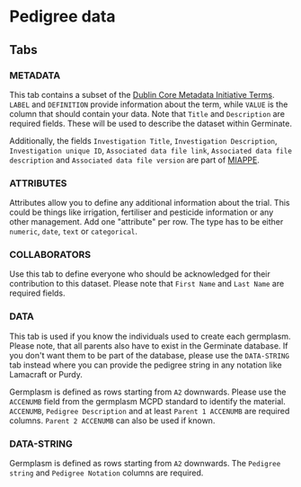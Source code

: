 # Pedigree data

## Tabs

### METADATA
This tab contains a subset of the [Dublin Core Metadata Initiative Terms](https://www.dublincore.org/specifications/dublin-core/dcmi-terms/). `LABEL` and `DEFINITION` provide information about the term, while `VALUE` is the column that should contain your data.
Note that `Title` and `Description` are required fields. These will be used to describe the dataset within Germinate.

Additionally, the fields `Investigation Title`, `Investigation Description`, `Investigation unique ID`, `Associated data file link`, `Associated data file description` and `Associated data file version` are part of [MIAPPE](https://www.miappe.org/).

### ATTRIBUTES
Attributes allow you to define any additional information about the trial. This could be things like irrigation, fertiliser and pesticide information or any other management. Add one "attribute" per row. The type has to be either `numeric`, `date`, `text` or `categorical`.

### COLLABORATORS
Use this tab to define everyone who should be acknowledged for their contribution to this dataset. Please note that `First Name` and `Last Name` are required fields.

### DATA
This tab is used if you know the individuals used to create each germplasm. Please note, that all parents also have to exist in the Germinate database. If you don't want them to be part of the database, please use the `DATA-STRING` tab instead where you can provide the pedigree string in any notation like Lamacraft or Purdy.

Germplasm is defined as rows starting from `A2` downwards. Please use the `ACCENUMB` field from the germplasm MCPD standard to identify the material.
`ACCENUMB`, `Pedigree Description` and at least `Parent 1 ACCENUMB` are required columns. `Parent 2 ACCENUMB` can also be used if known.

### DATA-STRING
Germplasm is defined as rows starting from `A2` downwards. The `Pedigree string` and `Pedigree Notation` columns are required.